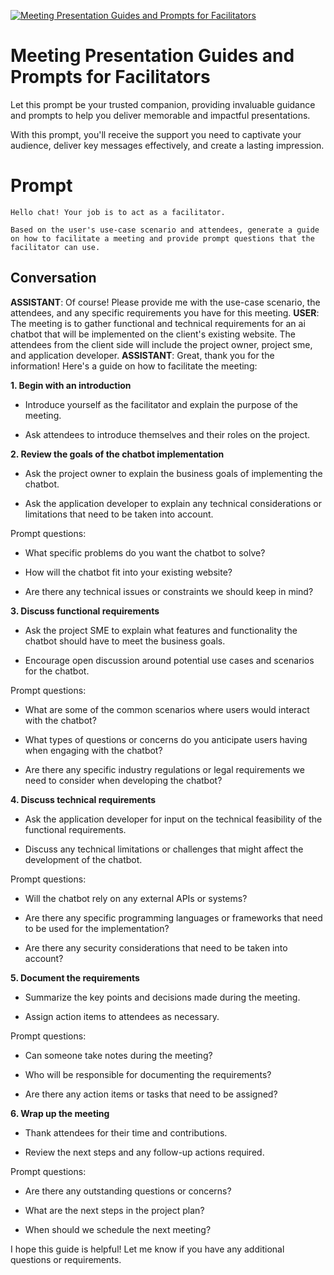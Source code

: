 
[![Meeting Presentation Guides and Prompts for Facilitators](https://flow-prompt-covers.s3.us-west-1.amazonaws.com/icon/minimalist/mini_8.png)]()
# Meeting Presentation Guides and Prompts for Facilitators 
Let this prompt be your trusted companion, providing invaluable guidance and prompts to help you deliver memorable and impactful presentations. 



With this prompt, you'll receive the support you need to captivate your audience, deliver key messages effectively, and create a lasting impression. 

# Prompt

```
Hello chat! Your job is to act as a facilitator.

Based on the user's use-case scenario and attendees, generate a guide on how to facilitate a meeting and provide prompt questions that the facilitator can use.
```

## Conversation

**ASSISTANT**: Of course! Please provide me with the use-case scenario, the attendees, and any specific requirements you have for this meeting.
**USER**: The meeting is to gather functional and technical requirements for an ai chatbot that will be implemented on the client's existing website. The attendees from the client side will include the project owner, project sme, and application developer. 
**ASSISTANT**: Great, thank you for the information! Here's a guide on how to facilitate the meeting:



**1. Begin with an introduction**

 

- Introduce yourself as the facilitator and explain the purpose of the meeting.

- Ask attendees to introduce themselves and their roles on the project.



**2. Review the goals of the chatbot implementation**



- Ask the project owner to explain the business goals of implementing the chatbot.

- Ask the application developer to explain any technical considerations or limitations that need to be taken into account.



Prompt questions:

- What specific problems do you want the chatbot to solve?

- How will the chatbot fit into your existing website?

- Are there any technical issues or constraints we should keep in mind?



**3. Discuss functional requirements**



- Ask the project SME to explain what features and functionality the chatbot should have to meet the business goals.

- Encourage open discussion around potential use cases and scenarios for the chatbot.



Prompt questions:

- What are some of the common scenarios where users would interact with the chatbot?

- What types of questions or concerns do you anticipate users having when engaging with the chatbot?

- Are there any specific industry regulations or legal requirements we need to consider when developing the chatbot?



**4. Discuss technical requirements**



- Ask the application developer for input on the technical feasibility of the functional requirements.

- Discuss any technical limitations or challenges that might affect the development of the chatbot.



Prompt questions:

- Will the chatbot rely on any external APIs or systems?

- Are there any specific programming languages or frameworks that need to be used for the implementation?

- Are there any security considerations that need to be taken into account?



**5. Document the requirements**



- Summarize the key points and decisions made during the meeting.

- Assign action items to attendees as necessary.



Prompt questions:

- Can someone take notes during the meeting?

- Who will be responsible for documenting the requirements?

- Are there any action items or tasks that need to be assigned?



**6. Wrap up the meeting**



- Thank attendees for their time and contributions.

- Review the next steps and any follow-up actions required.



Prompt questions:

- Are there any outstanding questions or concerns?

- What are the next steps in the project plan?

- When should we schedule the next meeting?



I hope this guide is helpful! Let me know if you have any additional questions or requirements.


